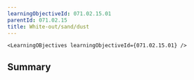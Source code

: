 ```yaml
---
learningObjectiveId: 071.02.15.01
parentId: 071.02.15
title: White-out/sand/dust
---
```


```tsx eval
<LearningOBjectives learningObjectiveId={071.02.15.01} />
```

## Summary

